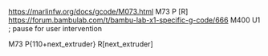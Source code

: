 
https://marlinfw.org/docs/gcode/M073.html
M73 P<percent> [R<minutes>]
https://forum.bambulab.com/t/bambu-lab-x1-specific-g-code/666
M400 U1 ; pause for user intervention

M73 P{110+next_extruder} R[next_extruder]
